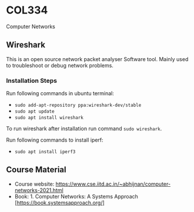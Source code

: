# COL334
Computer Networks
## Wireshark 
This is an open source network packet analyser Software tool. Mainly used to troubleshoot or debug network problems.
### Installation Steps

Run following commands in ubuntu terminal:

*  `sudo add-apt-repository ppa:wireshark-dev/stable`
*  `sudo apt update`
*  `sudo apt install wireshark`

To run wireshark after installation run command `sudo wireshark`.

Run following commands to install iperf:
 
 * `sudo apt install iperf3`

## Course Material
* Course website: https://www.cse.iitd.ac.in/~abhijnan/computer-networks-2021.html
* Book: 1. Computer Networks: A Systems Approach [https://book.systemsapproach.org/]
